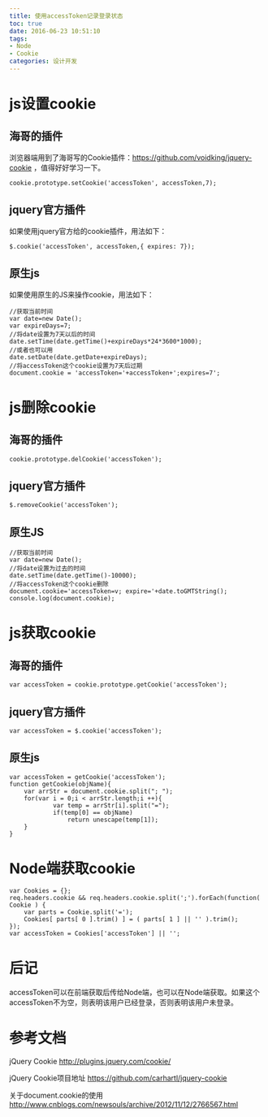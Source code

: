 ```yaml
---
title: 使用accessToken记录登录状态
toc: true
date: 2016-06-23 10:51:10
tags:
- Node
- Cookie
categories: 设计开发
---
```


# js设置cookie
## 海哥的插件
浏览器端用到了海哥写的Cookie插件：https://github.com/voidking/jquery-cookie ，值得好好学习一下。
```
cookie.prototype.setCookie('accessToken', accessToken,7);
```

## jquery官方插件
如果使用jquery官方给的cookie插件，用法如下：
```
$.cookie('accessToken', accessToken,{ expires: 7});
```

<!--more-->
## 原生js
如果使用原生的JS来操作cookie，用法如下：
```
//获取当前时间
var date=new Date();
var expireDays=7;
//将date设置为7天以后的时间
date.setTime(date.getTime()+expireDays*24*3600*1000);
//或者也可以用
date.setDate(date.getDate+expireDays);
//将accessToken这个cookie设置为7天后过期
document.cookie = 'accessToken='+accessToken+';expires=7';
```

# js删除cookie
## 海哥的插件
```
cookie.prototype.delCookie('accessToken'); 
```

## jquery官方插件
```
$.removeCookie('accessToken');
```

## 原生JS
```
//获取当前时间
var date=new Date();
//将date设置为过去的时间
date.setTime(date.getTime()-10000);
//将accessToken这个cookie删除
document.cookie='accessToken=v; expire='+date.toGMTString();
console.log(document.cookie);
```

# js获取cookie
## 海哥的插件
```
var accessToken = cookie.prototype.getCookie('accessToken');
```

## jquery官方插件
```
var accessToken = $.cookie('accessToken');
```

## 原生js
```
var accessToken = getCookie('accessToken');
function getCookie(objName){
    var arrStr = document.cookie.split("; ");
    for(var i = 0;i < arrStr.length;i ++){
            var temp = arrStr[i].split("=");
            if(temp[0] == objName) 
                return unescape(temp[1]);
    }
}
```


# Node端获取cookie
```
var Cookies = {};
req.headers.cookie && req.headers.cookie.split(';').forEach(function( Cookie ) {
    var parts = Cookie.split('=');
    Cookies[ parts[ 0 ].trim() ] = ( parts[ 1 ] || '' ).trim();
});
var accessToken = Cookies['accessToken'] || '';
```

# 后记
accessToken可以在前端获取后传给Node端，也可以在Node端获取。如果这个accessToken不为空，则表明该用户已经登录，否则表明该用户未登录。

# 参考文档
jQuery Cookie
http://plugins.jquery.com/cookie/

jQuery Cookie项目地址
https://github.com/carhartl/jquery-cookie

关于document.cookie的使用
http://www.cnblogs.com/newsouls/archive/2012/11/12/2766567.html